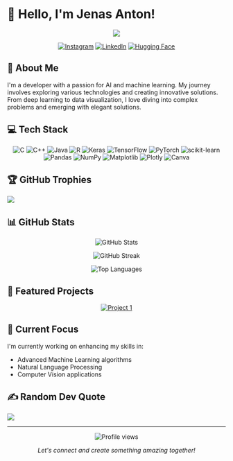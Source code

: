 # 👋 Hello, I'm Jenas Anton!

<p align="center">
  <img src="https://readme-typing-svg.herokuapp.com/?lines=Welcome+to+my+GitHub+profile!;I'm+a+passionate+developer;Exploring+the+world+of+AI+and+ML&font=Fira%20Code&center=true&width=380&height=50">
</p>

<p align="center">
  <a href="https://instagram.com/jenas.an10"><img src="https://img.shields.io/badge/Instagram-%23E4405F.svg?logo=Instagram&logoColor=white" alt="Instagram"></a>
  <a href="https://linkedin.com/in/jenas-anton"><img src="https://img.shields.io/badge/LinkedIn-%230077B5.svg?logo=linkedin&logoColor=white" alt="LinkedIn"></a>
  <a href="https://huggingface.co/Jenas-Anton"><img src="https://img.shields.io/badge/%F0%9F%A4%97%20Hugging%20Face-yellow" alt="Hugging Face"></a>
</p>

## 🚀 About Me

I'm a developer with a passion for AI and machine learning. My journey involves exploring various technologies and creating innovative solutions. From deep learning to data visualization, I love diving into complex problems and emerging with elegant solutions.

## 💻 Tech Stack

<p align="center">
  <img src="https://img.shields.io/badge/c-%2300599C.svg?style=for-the-badge&logo=c&logoColor=white" alt="C">
  <img src="https://img.shields.io/badge/c++-%2300599C.svg?style=for-the-badge&logo=c%2B%2B&logoColor=white" alt="C++">
  <img src="https://img.shields.io/badge/java-%23ED8B00.svg?style=for-the-badge&logo=openjdk&logoColor=white" alt="Java">
  <img src="https://img.shields.io/badge/r-%23276DC3.svg?style=for-the-badge&logo=r&logoColor=white" alt="R">
  <img src="https://img.shields.io/badge/Keras-%23D00000.svg?style=for-the-badge&logo=Keras&logoColor=white" alt="Keras">
  <img src="https://img.shields.io/badge/TensorFlow-%23FF6F00.svg?style=for-the-badge&logo=TensorFlow&logoColor=white" alt="TensorFlow">
  <img src="https://img.shields.io/badge/PyTorch-%23EE4C2C.svg?style=for-the-badge&logo=PyTorch&logoColor=white" alt="PyTorch">
  <img src="https://img.shields.io/badge/scikit--learn-%23F7931E.svg?style=for-the-badge&logo=scikit-learn&logoColor=white" alt="scikit-learn">
  <img src="https://img.shields.io/badge/pandas-%23150458.svg?style=for-the-badge&logo=pandas&logoColor=white" alt="Pandas">
  <img src="https://img.shields.io/badge/numpy-%23013243.svg?style=for-the-badge&logo=numpy&logoColor=white" alt="NumPy">
  <img src="https://img.shields.io/badge/Matplotlib-%23ffffff.svg?style=for-the-badge&logo=Matplotlib&logoColor=black" alt="Matplotlib">
  <img src="https://img.shields.io/badge/Plotly-%233F4F75.svg?style=for-the-badge&logo=plotly&logoColor=white" alt="Plotly">
  <img src="https://img.shields.io/badge/Canva-%2300C4CC.svg?style=for-the-badge&logo=Canva&logoColor=white" alt="Canva">
</p>

## 🏆 GitHub Trophies
![](https://github-profile-trophy.vercel.app/?username=Jenas-Anton&theme=radical&no-frame=false&no-bg=true&margin-w=4)

## 📊 GitHub Stats

<p align="center">
  <img src="https://github-readme-stats.vercel.app/api?username=Jenas-Anton&theme=radical&hide_border=false&include_all_commits=true&count_private=false" alt="GitHub Stats">
</p>

<p align="center">
  <img src="https://github-readme-streak-stats.herokuapp.com/?user=Jenas-Anton&theme=radical&hide_border=false" alt="GitHub Streak">
</p>

<p align="center">
  <img src="https://github-readme-stats.vercel.app/api/top-langs/?username=Jenas-Anton&theme=radical&hide_border=false&include_all_commits=true&count_private=false&layout=compact" alt="Top Languages">
</p>

## 🌟 Featured Projects

<p align="center">
  <a href="https://github.com/Jenas-Anton/Cancer-Prediction-and-Classification
">
    <img src="https://github-readme-stats.vercel.app/api/pin/?username=Jenas-Anton&repo=project1&theme=radical" alt="Project 1">
  </a>
</p>

## 🎯 Current Focus

I'm currently working on enhancing my skills in:
- Advanced Machine Learning algorithms
- Natural Language Processing
- Computer Vision applications

## ✍️ Random Dev Quote
![](https://quotes-github-readme.vercel.app/api?type=horizontal&theme=radical)

---
<p align="center">
  <img src="https://komarev.com/ghpvc/?username=Jenas-Anton&label=Profile%20views&color=0e75b6&style=flat" alt="Profile views">
</p>

<p align="center">
  <i>Let's connect and create something amazing together!</i>
</p>
